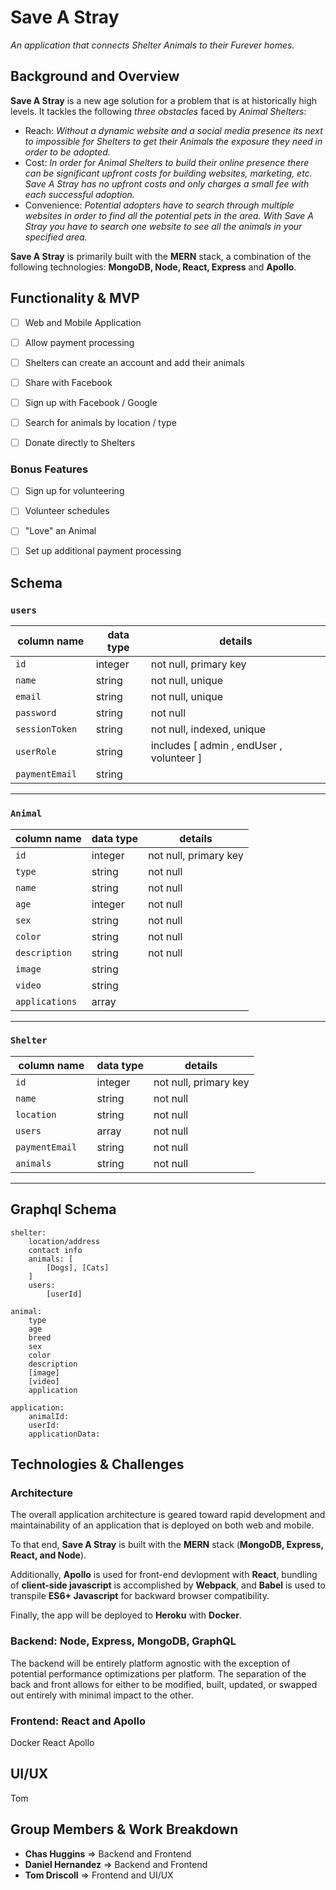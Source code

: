 # Save A Stray

_An application that connects Shelter Animals to their Furever homes._

## Background and Overview

**Save A Stray** is a new age solution for a problem that is at historically high levels.  It tackles the following *three obstacles* faced by *Animal Shelters*: 

- Reach: _Without a dynamic website and a social media presence its next to impossible for Shelters to get their Animals the exposure they need in order to be adopted._
- Cost: _In order for Animal Shelters to build their online presence there can be significant upfront costs for building websites, marketing, etc.  Save A Stray has no upfront costs and only charges a small fee with each successful adoption._
- Convenience:  _Potential adopters have to search through multiple websites in order to find all the potential pets in the area.  With Save A Stray you have to search one website to see all the animals in your specified area._ 


**Save A Stray** is primarily built with the **MERN** stack, a combination of the following technologies: **MongoDB, Node, React, Express** and **Apollo**.

## Functionality & MVP

- [ ] Web and Mobile Application
- [ ] Allow payment processing
- [ ] Shelters can create an account and add their animals
- [ ] Share with Facebook
- [ ] Sign up with Facebook / Google
- [ ] Search for animals by location / type
- [ ] Donate directly to Shelters


### Bonus Features

- [ ] Sign up for volunteering
- [ ] Volunteer schedules
- [ ] "Love" an Animal
- [ ] Set up additional payment processing


## Schema

### `users`
column name       | data type | details
------------------|-----------|-----------------------
`id `             | integer   | not null, primary key
`name`            | string    | not null, unique
`email`            | string    | not null, unique
`password` | string    | not null
`sessionToken`   | string    | not null, indexed, unique
`userRole`       | string    | includes [ admin , endUser , volunteer ] 
`paymentEmail  `  | string    | 
--- 
<!--  -->
### `Animal`
column name     | data type | details
----------------|-----------|-----------------------
`id`            | integer   | not null, primary key
`type`          | string    | not null  
`name`          | string    | not null
`age`           | integer   | not null
`sex`           | string    | not null
`color `        | string    | not null
`description`   | string    | not null
`image`         | string    | 
`video`         | string    | 
`applications`   | array      | 
--- 


### `Shelter`
column name     | data type | details
----------------|-----------|-----------------------
`id `           | integer   | not null, primary key
`name  `        | string    | not null
`location  `    | string    | not null 
`users  `       | array     | not null 
`paymentEmail  `| string    | not null 
`animals  `     | string    | not null 

--- 

 
## Graphql Schema

    shelter:
        location/address
        contact info
        animals: [
            [Dogs], [Cats]
        ]
        users:
            [userId]    

    animal:
        type
        age
        breed
        sex
        color
        description
        [image]
        [video]
        application

    application:
        animalId:
        userId:
        applicationData:

## Technologies & Challenges

### Architecture
The overall application architecture is geared toward rapid development and maintainability of an application that is deployed on both web and mobile.

To that end, **Save A Stray** is built with the **MERN** stack (**MongoDB, Express, React, and Node**).

Additionally, **Apollo** is used for front-end devlopment with **React**, bundling of **client-side javascript** is accomplished by **Webpack**, and **Babel** is used to transpile **ES6+ Javascript** for backward browser compatibility.

Finally, the app will be deployed to **Heroku** with **Docker**.

### Backend: Node, Express, MongoDB, GraphQL
The backend will be entirely platform agnostic with the exception of potential performance optimizations per platform. The separation of the back and front allows for either to be modified, built, updated, or swapped out entirely with minimal impact to the other.

### Frontend: React and Apollo
Docker React Apollo

## UI/UX
Tom

## Group Members & Work Breakdown

- **Chas Huggins** => Backend and Frontend
- **Daniel Hernandez** => Backend and Frontend
- **Tom Driscoll** => Frontend and UI/UX